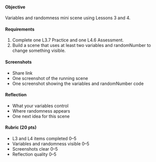 #### Objective
Variables and randomness mini scene using Lessons 3 and 4.

#### Requirements
1. Complete one L3.7 Practice and one L4.6 Assessment.
2. Build a scene that uses at least two variables and randomNumber to change something visible.

#### Screenshots
- Share link
- One screenshot of the running scene
- One screenshot showing the variables and randomNumber code

#### Reflection
- What your variables control
- Where randomness appears
- One next idea for this scene

#### Rubric (20 pts)
- L3 and L4 items completed 0–5
- Variables and randomness visible 0–5
- Screenshots clear 0–5
- Reflection quality 0–5
